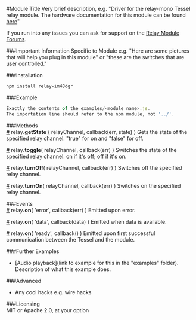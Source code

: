 #Module Title 
Very brief description, e.g. "Driver for the relay-mono Tessel relay module. The hardware documentation for this module can be found [here](https://github.com/tessel/hardware/blob/master/modules-overview.md#relay)"

If you run into any issues you can ask for support on the [Relay Module Forums](www.linktomoduleforum.com).

###Important Information Specific to Module
e.g. "Here are some pictures that will help you plug in this module" or "these are the switches that are user controlled."

###Installation
```sh
npm install relay-im48dgr
```

###Example
```js
Exactly the contents of the examples/<module name>.js.
The importation line should refer to the npm module, not '../'.
```

###Methods  
&#x20;<a href="#api-relay-getState-relayChannel-callback-err-state-Gets-the-state-of-the-specified-relay-channel-true-for-on-and-false-for-off" name="api-relay-getState-relayChannel-callback-err-state-Gets-the-state-of-the-specified-relay-channel-true-for-on-and-false-for-off">#</a> relay<b>.getState</b> ( relayChannel, callback(err, state) ) Gets the state of the specified relay channel: "true" for on and "false" for off.  

&#x20;<a href="#api-relay-toggle-relayChannel-callback-err-Switches-the-state-of-the-specified-relay-channel-on-if-it-s-off-off-if-it-s-on" name="api-relay-toggle-relayChannel-callback-err-Switches-the-state-of-the-specified-relay-channel-on-if-it-s-off-off-if-it-s-on">#</a> relay<b>.toggle</b>( relayChannel, callback(err) ) Switches the state of the specified relay channel: on if it's off; off if it's on.  

&#x20;<a href="#api-relay-turnOff-relayChannel-callback-err-Switches-off-the-specified-relay-channel" name="api-relay-turnOff-relayChannel-callback-err-Switches-off-the-specified-relay-channel">#</a> relay<b>.turnOff</b>( relayChannel, callback(err) ) Switches off the specified relay channel.  

&#x20;<a href="#api-relay-turnOn-relayChannel-callback-err-Switches-on-the-specified-relay-channel" name="api-relay-turnOn-relayChannel-callback-err-Switches-on-the-specified-relay-channel">#</a> relay<b>.turnOn</b>( relayChannel, callback(err) ) Switches on the specified relay channel.  

###Events  
&#x20;<a href="#api-relay-on-error-callback-err-Emitted-upon-error" name="api-relay-on-error-callback-err-Emitted-upon-error">#</a> relay<b>.on</b>( 'error', callback(err) ) Emitted upon error.  

&#x20;<a href="#api-relay-on-data-callback-data-Emitted-when-data-is-available" name="api-relay-on-data-callback-data-Emitted-when-data-is-available">#</a> relay<b>.on</b>( 'data', callback(data) ) Emitted when data is available.  

&#x20;<a href="#api-relay-on-ready-callback-Emitted-upon-first-successful-communication-between-the-Tessel-and-the-module" name="api-relay-on-ready-callback-Emitted-upon-first-successful-communication-between-the-Tessel-and-the-module">#</a> relay<b>.on</b>( 'ready', callback() ) Emitted upon first successful communication between the Tessel and the module.  

###Further Examples  
* [Audio playback](link to example for this in the "examples" folder). Description of what this example does. 

###Advanced  
* Any cool hacks e.g. wire hacks

###Licensing  
MIT or Apache 2.0, at your option
